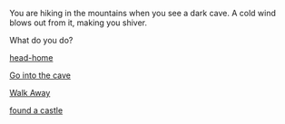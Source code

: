 You are hiking in the mountains when you see a dark cave. A cold wind blows out from it, making you shiver.

What do you do?

[head-home](heading-home.md)

[Go into the cave](cave.md)

[Walk Away](walk-away.md)

[found a castle](found-a-castle.md)